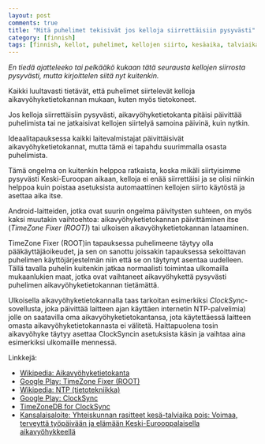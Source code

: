 ```yaml
---
layout: post
comments: true
title: "Mitä puhelimet tekisivät jos kelloja siirrettäisiin pysyvästi"
category: [finnish]
tags: [finnish, kellot, puhelimet, kellojen siirto, kesäaika, talviaika, normaaliaika]
---
```


*En tiedä ajatteleeko tai pelkääkö kukaan tätä seurausta kellojen siirrosta
 pysyvästi, mutta kirjoittelen siitä nyt kuitenkin.*

Kaikki luultavasti tietävät, että puhelimet siirtelevät kelloja
aikavyöhyketietokannan mukaan, kuten myös tietokoneet.

Jos kelloja siirrettäisiin pysyvästi, aikavyöhyketietokanta pitäisi
päivittää puhelimista tai ne jatkaisivat kellojen siirtelyä samoina
päivinä, kuin nytkin.

Ideaalitapauksessa kaikki laitevalmistajat päivittäisivät
aikavyöhyketietokannat, mutta tämä ei tapahdu suurimmalla osasta
puhelimista.

Tämä ongelma on kuitenkin helppoa ratkaista, koska mikäli siirtyisimme
pysyvästi Keski-Euroopan aikaan, kelloja ei enää siirrettäisi ja se olisi
niinkin helppoa kuin poistaa asetuksista automaattinen kellojen siirto
käytöstä ja asettaa aika itse.

Android-laitteiden, jotka ovat suurin ongelma päivitysten suhteen, on myös
kaksi muutakin vaihtoehtoa: aikavyöhyketietokannan päivittäminen itse
(*TimeZone Fixer (ROOT)*) tai ulkoisen aikavyöhyketietokannan lataaminen.

TimeZone Fixer (ROOT)in tapauksessa puhelimeene täytyy olla
pääkäyttäjäoikeudet, ja sen on sanottu joissakin tapauksessa sekoittavan
puhelimen käyttöjärjestelmän niin että se on täytynyt asentaa uudelleen.
Tällä tavalla puhelin kuitenkin jatkaa normaalisti toimintaa ulkomailla
mukaanlukien maat, jotka ovat vaihtaneet aikavyöhykettä pysyvästi
puhelimen aikavyöhyketietokannan tietämättä.

Ulkoisella aikavyöhyketietokannalla taas tarkoitan esimerkiksi
*ClockSync*-sovellusta, joka päivittää laitteen ajan käyttäen internetin
NTP-palvelimia) jolle on saatavilla oma aikavyöhyketietokantansa,
jota käytettäessä laitteen omasta aikavyöhyketietokannasta ei
välitetä. Haittapuolena tosin aikavyöhyke täytyy asettaa ClockSyncin
asetuksista käsin ja vaihtaa aina esimerkiksi ulkomaille mennessä.

Linkkejä:

* [Wikipedia: Aikavyöhyketietokanta](https://fi.wikipedia.org/wiki/Aikavy%C3%B6hyketietokanta)
* [Google Play: TimeZone Fixer (ROOT)](https://play.google.com/store/apps/details?id=com.force.timezonefixer)
* [Wikipedia: NTP (tietotekniikka)](https://fi.wikipedia.org/wiki/NTP_(tietotekniikka))
* [Google Play: ClockSync](https://play.google.com/store/apps/details?id=ru.org.amip.ClockSync)
* [TimeZoneDB for ClockSync](https://play.google.com/store/apps/details?id=ru.org.amip.timezoneservice)
* [Kansalaisaloite: Yhteiskunnan rasitteet kesä-talviaika pois: Voimaa, terveyttä työpäivään ja elämään Keski-Eurooppalaisella aikavyöhykkeellä](https://www.kansalaisaloite.fi/fi/aloite/1596)
